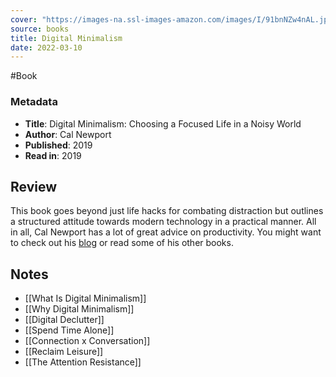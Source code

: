 ```yaml
---
cover: "https://images-na.ssl-images-amazon.com/images/I/91bnNZw4nAL.jpg"
source: books
title: Digital Minimalism
date: 2022-03-10
---
```


#Book

### Metadata
- **Title**: Digital Minimalism: Choosing a Focused Life in a Noisy World
- **Author**: Cal Newport
- **Published**: 2019
- **Read in**: 2019

## Review
 
This book goes beyond just life hacks for combating distraction but outlines a structured attitude towards modern technology in a practical manner. All in all, Cal Newport has a lot of great advice on productivity. You might want to check out his [blog](https://www.calnewport.com/blog/) or read some of his other books.

## Notes

- [[What Is Digital Minimalism]]
- [[Why Digital Minimalism]]
- [[Digital Declutter]]
- [[Spend Time Alone]]
- [[Connection x Conversation]]
- [[Reclaim Leisure]]
- [[The Attention Resistance]]